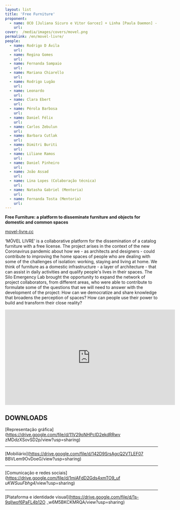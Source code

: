 ```yaml
---
layout: list
title: 'Free Furniture'
proponent:
  - name: OCO [Juliana Sicuro e Vitor Garcez] + Linha [Paula Daemon] - Rio de Janeiro 
    url: 
cover:  /media/images/covers/movel.png
permalink: /en/movel-livre/
people:
  - name: Rodrigo D ́Avila
    url: 
  - name: Regina Gomes 
    url: 
  - name: Fernanda Sampaio
    url: 
  - name: Mariana Chiarello
    url: 
  - name: Rodrigo Lugão
    url: 
  - name: Leonardo
    url: 
  - name: Clara Ebert
    url: 
  - name: Pérola Barbosa
    url: 
  - name: Daniel Félix
    url: 
  - name: Carlos Zebulun
    url: 
  - name: Barbara Cutlak
    url: 
  - name: Dimitri Buriti
    url: 
  - name: Liliane Ramos
    url: 
  - name: Daniel Pinheiro
    url: 
  - name: João Assad
    url: 
  - name: Lina Lopes (Colaboração técnica)
    url: 
  - name: Natasha Gabriel (Mentoria)
    url:    
  - name: Fernanda Tosta (Mentoria)
    url:   
---
```


**Free Furniture: a platform to disseminate furniture and objects for domestic and common spaces**

[movel-livre.cc](https://www.movel-livre.cc/)
  
‘MÓVEL LIVRE’ is a collaborative platform for the dissemination of a catalog furniture with a free license. The project arises in the context of the new Coronavirus pandemic about how we - as architects and designers - could contribute to improving the home spaces of people who are dealing with some of the challenges of isolation: working, staying and living at home. We think of furniture as a domestic infrastructure - a layer of architecture - that can assist in daily activities and qualify people's lives in their spaces. The Silo Emergency Lab brought the opportunity to expand the network of project collaborators, from different areas, who were able to contribute to formulate some of the questions that we 
will need to answer with the development of the project: How can we democratize and share knowledge that broadens the perception of spaces? How can people use their power to build and transform their close reality?

<div class="video-wrapper video-wrapper-16x9">
<iframe width="560" height="315" src="https://www.youtube.com/embed/zm3WHE2QP6c" frameborder="0" allow="accelerometer; autoplay; encrypted-media; gyroscope; picture-in-picture" allowfullscreen></iframe>
</div>


## DOWNLOADS


[Representação gráfica](https://drive.google.com/file/d/11V29oNHPcID2ekdRRwv zMDdzXSovSD2p/view?usp=sharing)
  
  ---
    
[Mobiliário](https://drive.google.com/file/d/142D9SrsAgcQ2VTLEF07 BBVLem9OvDoeG/view?usp=sharing)
  
  ---
    
[Comunicação e redes sociais](https://drive.google.com/file/d/1miAFdD2Gds4xmTO9_uf _uKWSuuFbhg4_/view?usp=sharing)
  
  ---
    
[Plataforma e identidade visual](https://drive.google.com/file/d/1s-9qlIwof6PaFL4b12O _w6M5BKCKMRQA/view?usp=sharing) 